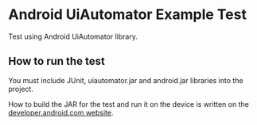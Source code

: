 # Android UiAutomator Example Test

Test using Android UiAutomator library.

## How to run the test

You must include JUnit, uiautomator.jar and android.jar libraries into the project.

How to build the JAR for the test and run it on the device is written on the [developer.android.com website](http://developer.android.com/tools/testing/testing_ui.html).